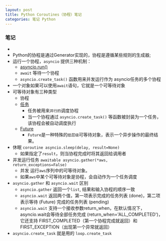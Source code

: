 ```yaml
---
layout: post
title: Python Coroutines（协程）笔记
categories: 笔记 Python
---
```

### 笔记

* 
* Python的协程是通过Generator实现的，协程是遵循某些规则的生成器;
* 运行一个协程，`asyncio` 提供三种机制：
  * [asyncio.run()](https://docs.python.org/zh-cn/3/library/asyncio-task.html#asyncio.run)
  * `await` 等待一个协程
  * `asyncio.create_task()` 函数用来并发运行作为 asyncio任务的多个协程
* 一个对象如果可以使用`await`语句，它就是一个可等待对象
* 可等待对象有三种类型
  * 协程
  * [任务](https://docs.python.org/zh-cn/3/library/asyncio-task.html#asyncio.Task)
    * 任务被用来`并行的`调度协程
    * 当一个协程通过 `asyncio.create_task()` 等函数被封装为一个任务，该协程会被自动调度执行
  * [Future](https://docs.python.org/zh-cn/3/library/asyncio-future.html#asyncio.Future)
    * `Future`是一种特殊的`低层级`可等待对象，表示一个异步操作的最终结果。
* 休眠 `coroutine asyncio.sleep(delay, result=None)`
  * 如果指定了`result`，则当协程完成时将其返回给调用者
* 并发运行任务 `awaitable asyncio.gather(*aws, return_exceptions=False)`
  * 并发 运行`aws`序列中的可等待对象。
  * 如果`aws`中某个可等待对象是协程，会自动作为一个任务调度
* `asyncio.gather` 和 `asyncio.wait` 区别
  * `asyncio.gather` 返回一个`list`, 结果和输入协程的顺序一致
  * `asyncio.wait` 返回两个值，第一项表示完成的任务列表 (done)，第二项表示等待 (Future) 完成的任务列表 (pending)
  * `asyncio.wait` 支持一个接收参数return_when，在默认情况下，asyncio.wait会等待全部任务完成 (return_when='ALL_COMPLETED')，它还支持 FIRST_COMPLETED（第一个协程完成就返回）和 FIRST_EXCEPTION（出现第一个异常就返回）
* `asyncio.create_task` 就是用的 `loop.create_task`
